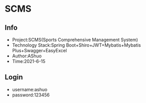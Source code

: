 # SCMS

## Info

* Project:SCMS(Sports Comprehensive Management System)
* Technology Stack:Spring Boot+Shiro+JWT+Mybatis+Mybatis Plus+Swagger+EasyExcel
* Author:AShuo
* Time:2021-6-15

## Login

* username:ashuo
* password:123456
